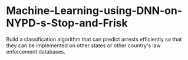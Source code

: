 # Machine-Learning-using-DNN-on-NYPD-s-Stop-and-Frisk
Build a classification algorithm that can predict arrests efficiently so that they can be implemented on other states or other country's law enforcement databases.
